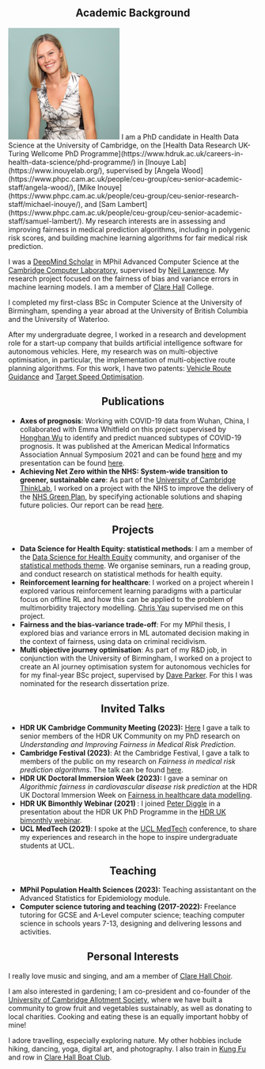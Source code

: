 
## <center>Academic Background</center>
<img src="/clairecoffey_matriculation_photo.jpg" width="225" class="left-img"/>
I am a PhD candidate in Health Data Science at the University of Cambridge, on the [Health Data Research UK-Turing Wellcome PhD Programme](https://www.hdruk.ac.uk/careers-in-health-data-science/phd-programme/) in [Inouye Lab](https://www.inouyelab.org/), supervised by [Angela Wood](https://www.phpc.cam.ac.uk/people/ceu-group/ceu-senior-academic-staff/angela-wood/), [Mike Inouye](https://www.phpc.cam.ac.uk/people/ceu-group/ceu-senior-research-staff/michael-inouye/), and [Sam Lambert](https://www.phpc.cam.ac.uk/people/ceu-group/ceu-senior-academic-staff/samuel-lambert/). My research interests are in assessing and improving fairness in medical prediction algorithms, including in polygenic risk scores, and building machine learning algorithms for fair medical risk prediction.

I was a [DeepMind Scholar](https://www.cst.cam.ac.uk/deepmind-scholars-cambridge) in MPhil Advanced Computer Science at the [Cambridge Computer Laboratory](https://www.cst.cam.ac.uk/), supervised by [Neil Lawrence](https://inverseprobability.com/). My research project focused on the fairness of bias and variance errors in machine learning models. I am a member of [Clare Hall](https://www.clarehall.cam.ac.uk/) College.

I completed my first-class BSc in Computer Science at the University of Birmingham, spending a year abroad at the University of British Columbia and the University of Waterloo.

After my undergraduate degree, I worked in a research and development role for a start-up company that builds artificial intelligence software for autonomous vehicles. Here, my research was on multi-objective optimisation, in particular, the implementation of multi-objective route planning algorithms. For this work, I have two patents: [Vehicle Route Guidance](https://patents.google.com/patent/US20190346275A1/en) and [Target Speed Optimisation](https://www.ipo.gov.uk/p-find-publication-getPDF.pdf?PatentNo=GB2555794&DocType=A&JournalNumber=6730).

## <center>Publications</center>
- <b>Axes of prognosis</b>: Working with COVID-19 data from Wuhan, China, I collaborated with Emma Whitfield on this project supervised by [Honghan Wu](https://iris.ucl.ac.uk/iris/browse/profile?upi=HWWUX46) to identify and predict nuanced subtypes of COVID-19 prognosis. It was published at the American Medical Informatics Association Annual Symposium 2021 and can be found [here](https://www.ncbi.nlm.nih.gov/pmc/articles/PMC8861682/?report=classic) and my presentation can be found [here](https://www.youtube.com/watch?v=WT9sfyTnmuE). 
- <b>Achieving Net Zero within the NHS: System-wide transition to greener, sustainable care</b>: As part of the [University of Cambridge ThinkLab](https://www.thinklab.strategic-partnerships.admin.cam.ac.uk/), I worked on a project with the NHS to improve the delivery of the [NHS Green Plan](https://www.england.nhs.uk/greenernhs/wp-content/uploads/sites/51/2020/10/delivering-a-net-zero-national-health-service.pdf), by specifying actionable solutions and shaping future policies. Our report can be read [here](https://www.repository.cam.ac.uk/handle/1810/335306).

## <center>Projects</center>
- <b>Data Science for Health Equity: statistical methods</b>: I am a member of the [Data Science for Health Equity](https://www.datascienceforhealthequity.com/) community, and organiser of the [statistical methods theme](https://www.datascienceforhealthequity.com/themes/statistical-methods). We organise seminars, run a reading group, and conduct research on statistical methods for health equity. 
- <b> Reinforcement learning for healthcare</b>: I worked on a project wherein I explored various reinforcement learning paradigms with a particular focus on offline RL and how this can be applied to the problem of multimorbidity trajectory modelling. [Chris Yau](https://cwcyau.github.io/authors/admin/) supervised me on this project.
- <b>Fairness and the bias-variance trade-off</b>: For my MPhil thesis, I explored bias and variance errors in ML automated decision making in the context of fairness, using data on criminal recidivism. 
- <b>Multi objective journey optimisation</b>: As part of my R&D job, in conjunction with the University of Birmingham, I worked on a project to create an AI journey optimisation system for autonomous vechicles for for my final-year BSc project, supervised by [Dave Parker](https://www.cs.ox.ac.uk/people/david.parker/home.html). For this I was nominated for the research dissertation prize.

## <center>Invited Talks</center>
- <b> HDR UK Cambridge Community Meeting (2023):</b> [Here](https://www.hdruk.ac.uk/events/hdr-uk-community-meetings/) I gave a talk to senior members of the HDR UK Community on my PhD research on <i>Understanding and Improving Fairness in Medical Risk Prediction</i>. 
- <b>Cambridge Festival (2023)</b>: At the Cambridge Festival, I gave a talk to members of the public on my research on <i>Fairness in medical risk prediction algorithms</i>. The talk can be found [here](https://www.youtube.com/watch?v=Zo3vSvnAcx4&list=PL7VR7iDFpJEEnKx3htCOGwqCeJMQ5aJ52&index=2).
- <b>HDR UK Doctoral Immersion Week (2023):</b> I gave a seminar on <i>Algorithmic fairness in cardiovascular disease risk prediction</i> at the HDR UK Doctoral Immersion Week on [Fairness in healthcare data modelling](https://cwcyau.github.io/hdrukphdcourses/courses/fairness.html). 
- <b>HDR UK Bimonthly Webinar (2021) </b>: I joined [Peter Diggle](https://www.lancaster.ac.uk/staff/diggle/) in a presentation about the HDR UK PhD Programme in the [HDR UK bimonthly webinar](https://www.hdruk.ac.uk/bimonthly-one-institute-webinars/).
- <b>UCL MedTech (2021)</b>: I spoke at the [UCL MedTech](https://uclmed.tech/) conference, to share my experiences and research in the hope to inspire undergraduate students at UCL.

## <center>Teaching</center>
- <b> MPhil Population Health Sciences (2023):</b> Teaching assistantant on the Advanced Statistics for Epidemiology module.
- <b> Computer science tutoring and teaching (2017-2022):</b> Freelance tutoring for GCSE and A-Level computer science; teaching computer science in schools years 7-13, designing and delivering lessons and activities.

## <center>Personal Interests</center>
I really love music and singing, and am a member of [Clare Hall Choir](https://www.clarehall.cam.ac.uk/music/). 

I am also interested in gardening; I am co-president and co-founder of the [University of Cambridge Allotment Society](https://cam-uni-allotment.github.io/), where we have built a community to grow fruit and vegetables sustainably, as well as donating to local charities. Cooking and eating these is an equally important hobby of mine!

I adore travelling, especially exploring nature. My other hobbies include hiking, dancing, yoga, digital art, and photography. I also train in [Kung Fu](https://www.fwckungfu.com/) and row in [Clare Hall Boat Club](https://www.clarehall.cam.ac.uk/chbc/). 
